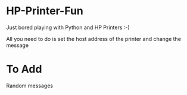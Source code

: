 HP-Printer-Fun
==============

Just bored playing with Python and HP Printers :-)

All you need to do is set the host address of the printer and change the message



To Add
=======

Random messages
